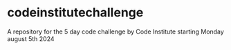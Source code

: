 # codeinstitutechallenge
A repository for the 5 day code challenge by Code Institute starting Monday august 5th 2024
